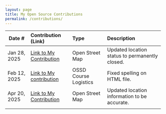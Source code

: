 ```yaml
---
layout: page
title: My Open Source Contributions
permalink: /contributions/
---
```


<!--
Type of the contribution should be "Wikipedia edit", "OpenStreet Map feature", "Documentation", "Course website", "Blog",
"Browser Add-on", etc.

The description should include a brief summary of what you did.

The link should bring us to a public page that shows your contribution. 

Replace the first row with your own contribution. 

-->





| Date #       | Contribution (Link)  | Type  | Description |
|---|:---|:---|:---|
| Jan 28, 2025 | [Link to My Contribution](https://www.openstreetmap.org/user/datsjustinc/history#map=19/41.262211/-73.006312) | Open Street Map | Updated location status to permanently closed. |
| Feb 12, 2025 | [Link to My contribution](https://github.com/joannakl/ossd/pull/135) | OSSD Course Logistics | Fixed spelling on HTML file. |
| Apr 20, 2025 | [Link to My Contribution](https://www.openstreetmap.org/changeset/165215111#map=19/40.729731/-73.983523) | Open Street Map | Updated location information to be accurate. |
|     |     |     |      |
